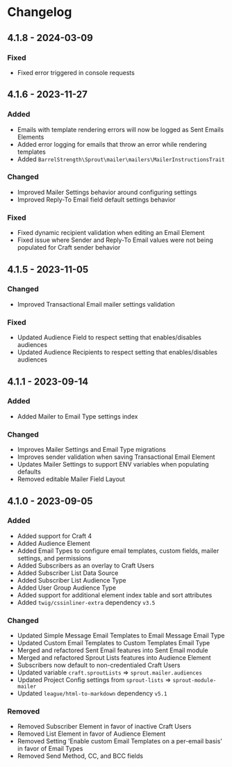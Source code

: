 # Changelog

## 4.1.8 - 2024-03-09

### Fixed

- Fixed error triggered in console requests

## 4.1.6 - 2023-11-27

### Added

- Emails with template rendering errors will now be logged as Sent Emails Elements 
- Added error logging for emails that throw an error while rendering templates
- Added `BarrelStrength\Sprout\mailer\mailers\MailerInstructionsTrait`

### Changed

- Improved Mailer Settings behavior around configuring settings
- Improved Reply-To Email field default settings behavior

### Fixed

- Fixed dynamic recipient validation when editing an Email Element
- Fixed issue where Sender and Reply-To Email values were not being populated for Craft sender behavior

## 4.1.5 - 2023-11-05

### Changed

- Improved Transactional Email mailer settings validation

### Fixed

- Updated Audience Field to respect setting that enables/disables audiences
- Updated Audience Recipients to respect setting that enables/disables audiences

## 4.1.1 - 2023-09-14

### Added

- Added Mailer to Email Type settings index

### Changed

- Improves Mailer Settings and Email Type migrations
- Improves sender validation when saving Transactional Email Element
- Updates Mailer Settings to support ENV variables when populating defaults
- Removed editable Mailer Field Layout

## 4.1.0 - 2023-09-05

### Added

- Added support for Craft 4
- Added Audience Element
- Added Email Types to configure email templates, custom fields, mailer settings, and permissions
- Added Subscribers as an overlay to Craft Users 
- Added Subscriber List Data Source
- Added Subscriber List Audience Type
- Added User Group Audience Type
- Added support for additional element index table and sort attributes
- Added `twig/cssinliner-extra` dependency `v3.5`

### Changed

- Updated Simple Message Email Templates to Email Message Email Type
- Updated Custom Email Templates to Custom Templates Email Type
- Merged and refactored Sent Email features into Sent Email module
- Merged and refactored Sprout Lists features into Audience Element
- Subscribers now default to non-credentialed Craft Users
- Updated variable `craft.sproutLists` => `sprout.mailer.audiences`
- Updated Project Config settings from `sprout-lists` => `sprout-module-mailer`
- Updated `league/html-to-markdown` dependency `v5.1`

### Removed

- Removed Subscriber Element in favor of inactive Craft Users
- Removed List Element in favor of Audience Element
- Removed Setting 'Enable custom Email Templates on a per-email basis' in favor of Email Types
- Removed Send Method, CC, and BCC fields
